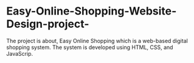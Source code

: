# Easy-Online-Shopping-Website-Design-project-
The project is about, Easy Online Shopping which is a web-based digital shopping system. The system is developed using HTML, CSS, and JavaScrip. 

